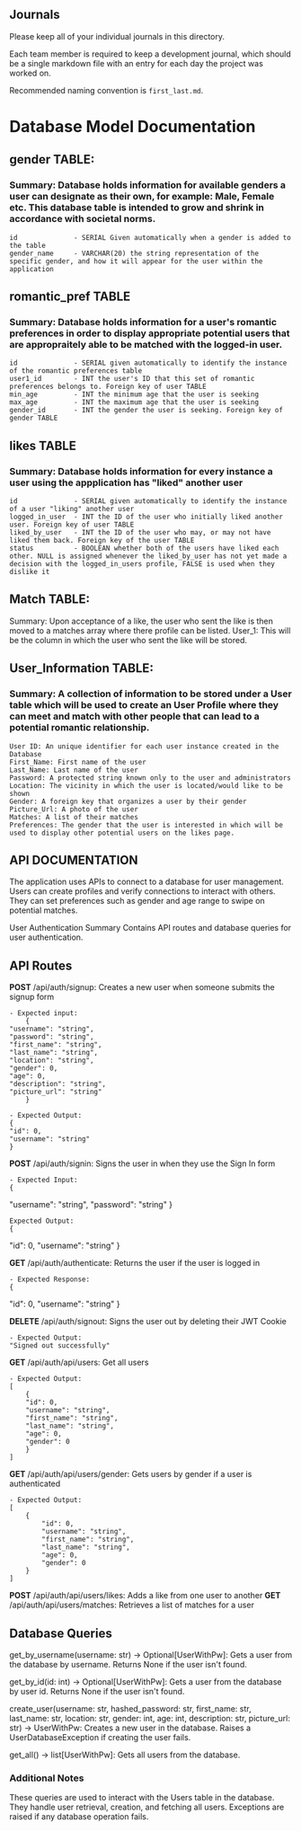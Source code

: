 ## Journals

Please keep all of your individual journals in this directory.

Each team member is required to keep a development journal, which should be a single markdown file with an entry for each day the project was worked on.

Recommended naming convention is `first_last.md`.


# Database Model Documentation

## gender TABLE:
### Summary: Database holds information for available genders a user can designate as their own, for example: Male, Female etc. This database table is intended to grow and shrink in accordance with societal norms.
    id              - SERIAL Given automatically when a gender is added to the table
    gender_name     - VARCHAR(20) the string representation of the specific gender, and how it will appear for the user within the application

## romantic_pref TABLE
### Summary: Database holds information for a user's romantic preferences in order to display appropriate potential users that are appropraitely able to be matched with the logged-in user.
    id              - SERIAL given automatically to identify the instance of the romantic preferences table
    user1_id        - INT the user's ID that this set of romantic preferences belongs to. Foreign key of user TABLE
    min_age         - INT the minimum age that the user is seeking
    max_age         - INT the maximum age that the user is seeking
    gender_id       - INT the gender the user is seeking. Foreign key of gender TABLE

## likes TABLE
### Summary: Database holds information for every instance a user using the appplication has "liked" another user
    id              - SERIAL given automatically to identify the instance of a user "liking" another user
    logged_in_user  - INT the ID of the user who initially liked another user. Foreign key of user TABLE
    liked_by_user   - INT the ID of the user who may, or may not have liked them back. Foreign key of the user TABLE
    status          - BOOLEAN whether both of the users have liked each other. NULL is assigned whenever the liked_by_user has not yet made a decision with the logged_in_users profile, FALSE is used when they dislike it

## Match TABLE:
Summary: Upon acceptance of a like, the user who sent the like is then moved to a matches array where there profile can be listed.
    User_1: This will be the column in which the user who sent the like will be stored.

## User_Information TABLE:
### Summary: A collection of information to be stored under a User table which will be used to create an User Profile where they can meet and match with other people that can lead to a potential romantic relationship.
    User ID: An unique identifier for each user instance created in the Database
    First_Name: First name of the user
    Last_Name: Last name of the user
    Password: A protected string known only to the user and administrators
    Location: The vicinity in which the user is located/would like to be shown
    Gender: A foreign key that organizes a user by their gender
    Picture_Url: A photo of the user
    Matches: A list of their matches
    Preferences: The gender that the user is interested in which will be used to display other potential users on the likes page.


## API DOCUMENTATION 

The application uses APIs to connect to a database for user management. Users can create profiles and verify connections to interact with others. They can set preferences such as gender and age range to swipe on potential matches.

User Authentication
Summary
Contains API routes and database queries for user authentication.

## API Routes

**POST** /api/auth/signup: Creates a new user when someone submits the signup form

    - Expected input:
        {
    "username": "string",
    "password": "string",
    "first_name": "string",
    "last_name": "string",
    "location": "string",
    "gender": 0,
    "age": 0,
    "description": "string",
    "picture_url": "string"
        }

    - Expected Output:
    {
    "id": 0,
    "username": "string"
    }


**POST** /api/auth/signin: Signs the user in when they use the Sign In form

    - Expected Input:
    {
  "username": "string",
  "password": "string"
    }

    Expected Output:
    {
  "id": 0,
  "username": "string"
    }   

**GET** /api/auth/authenticate: Returns the user if the user is logged in

    - Expected Response:
    {
  "id": 0,
  "username": "string"
    }

**DELETE** /api/auth/signout: Signs the user out by deleting their JWT Cookie

    - Expected Output:
    "Signed out successfully"

**GET** /api/auth/api/users: Get all users

    - Expected Output:
    [
        {
        "id": 0,
        "username": "string",
        "first_name": "string",
        "last_name": "string",
        "age": 0,
        "gender": 0
        }
    ]

**GET** /api/auth/api/users/gender: Gets users by gender if a user is authenticated

    - Expected Output:
    [
        {
            "id": 0,
            "username": "string",
            "first_name": "string",
            "last_name": "string",
            "age": 0,
            "gender": 0
        }
    ]


**POST** /api/auth/api/users/likes: Adds a like from one user to another
**GET** /api/auth/api/users/matches: Retrieves a list of matches for a user

## Database Queries

get_by_username(username: str) -> Optional[UserWithPw]: Gets a user from the database by username. Returns None if the user isn't found.

get_by_id(id: int) -> Optional[UserWithPw]: Gets a user from the database by user id. Returns None if the user isn't found.

create_user(username: str, hashed_password: str, first_name: str, last_name: str, location: str, gender: int, age: int, description: str, picture_url: str) -> 
UserWithPw: Creates a new user in the database. Raises a UserDatabaseException if creating the user fails.

get_all() -> list[UserWithPw]: Gets all users from the database.

### Additional Notes
These queries are used to interact with the Users table in the database.
They handle user retrieval, creation, and fetching all users.
Exceptions are raised if any database operation fails.
